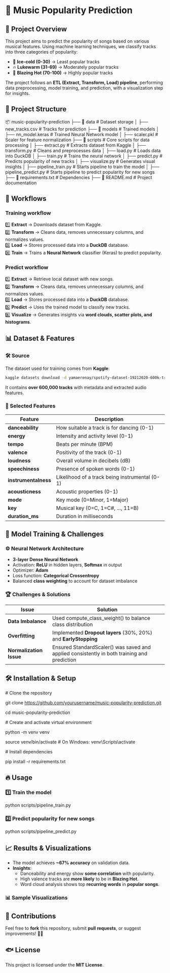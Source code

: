 # 🎵 Music Popularity Prediction

## 📌 Project Overview

This project aims to predict the popularity of songs based on various musical features. Using machine learning techniques, we classify tracks into three categories of popularity:  
- 🧊 **Ice-cold (0-30)** → Least popular tracks
- 🔥 **Lukewarm (31-69)** → Moderately popular tracks
- 🚀 **Blazing Hot (70-100)** → Highly popular tracks

The project follows an **ETL (Extract, Transform, Load) pipeline**, performing data preprocessing, model training, and prediction, with a visualization step for insights.

## 💂️ Project Structure

📦 music-popularity-prediction
├── 📁 data                 # Dataset storage
│   ├── new_tracks.csv      # Tracks for prediction
├── 📁 models               # Trained models
│   ├── nn_model.keras      # Trained Neural Network model
│   ├── scaler.pkl          # Scaler for feature normalization
├── 📁 scripts              # Core scripts for data processing
│   ├── extract.py          # Extracts dataset from Kaggle
│   ├── transform.py        # Cleans and preprocesses data
│   ├── load.py             # Loads data into DuckDB
│   ├── train.py            # Trains the neural network
│   ├── predict.py          # Predicts popularity of new tracks
│   ├── visualize.py        # Generates visual insights
│   ├── pipeline_train.py   # Starts pipeline to train the model
│   ├── pipeline_predict.py # Starts pipeline to predict popularity for new songs
├── 📄 requirements.txt     # Dependencies
├── 📄 README.md            # Project documentation

## 🚀 Workflows

### Training workflow

1️⃣ **Extract** → Downloads dataset from Kaggle.  
2️⃣ **Transform** → Cleans data, removes unnecessary columns, and normalizes values.  
3️⃣ **Load** → Stores processed data into a **DuckDB** database.  
4️⃣ **Train** → Trains a **Neural Network** classifier (Keras) to predict popularity. 

### Predict workflow

1️⃣ **Extract** → Retrieve local dataset with new songs.  
2️⃣ **Transform** → Cleans data, removes unnecessary columns, and normalizes values.  
3️⃣ **Load** → Stores processed data into a **DuckDB** database.   
5️⃣ **Predict** → Uses the trained model to classify new tracks.  
6️⃣ **Visualize** → Generates insights via **word clouds, scatter plots, and histograms**.

## 📊 Dataset & Features

### 🛠️ Source

The dataset used for training comes from **Kaggle**:

```sh
kaggle datasets download -d yamaerenay/spotify-dataset-19212020-600k-tracks -p data/ --unzip
```

It contains **over 600,000 tracks** with metadata and extracted audio features.

### 🔎 Selected Features

| Feature | Description |
| --- | --- |
| **danceability** | How suitable a track is for dancing (0-1) |
| **energy** | Intensity and activity level (0-1) |
| **tempo** | Beats per minute (BPM) |
| **valence** | Positivity of the track (0-1) |
| **loudness** | Overall volume in decibels (dB) |
| **speechiness** | Presence of spoken words (0-1) |
| **instrumentalness** | Likelihood of a track being instrumental (0-1) |
| **acousticness** | Acoustic properties (0-1) |
| **mode** | Key mode (0=Minor, 1=Major) |
| **key** | Musical key (0=C, 1=C#, ..., 11=B) |
| **duration_ms** | Duration in milliseconds |

## 🧠 Model Training & Challenges

### ⚙️ ****Neural Network Architecture****

- **3-layer Dense Neural Network**
- Activation: **ReLU** in hidden layers, **Softmax** in output
- Optimizer: **Adam**
- Loss function: **Categorical Crossentropy**
- Balanced **class weighting** to account for dataset imbalance

### 🏆 ****Challenges & Solutions****

| Issue | Solution |
| --- | --- |
| **Data Imbalance** | Used compute_class_weight() to balance class distribution |
| **Overfitting** | Implemented **Dropout layers** (30%, 20%) and **EarlyStopping** |
| **Normalization Issue** | Ensured StandardScaler() was saved and applied consistently in both training and prediction |

## 🛠️ Installation & Setup

\# Clone the repository

git clone <https://github.com/yourusername/music-popularity-prediction.git>

cd music-popularity-prediction

\# Create and activate virtual environment

python -m venv venv

source venv/bin/activate # On Windows: venv\\Scripts\\activate

\# Install dependencies

pip install -r requirements.txt

## 🔥 Usage

### 1️⃣ Train the model

python scripts/pipeline_train.py

### 2️⃣ Predict popularity for new songs

python scripts/pipeline_predict.py

## 📈 Results & Visualizations

- The model achieves **~67% accuracy** on validation data.
- **Insights**:
  - Danceability and energy show **some correlation** with popularity.
  - High valence tracks are **more likely** to be in **Blazing Hot**.
  - Word cloud analysis shows top **recurring words** in **popular songs**.

### 📊 ****Sample Visualizations****

## 🤝 Contributions

Feel free to **fork** this repository, submit **pull requests**, or suggest improvements! 🚀🎶

## 🐟 License

This project is licensed under the **MIT License**.